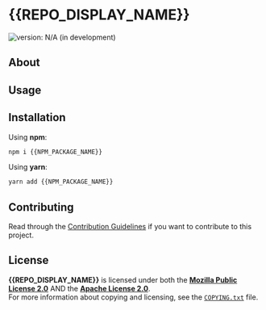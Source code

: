 <!--
  Copyright (c) {{current_year}} {{COPYRIGHT_HOLDER}}
  SPDX-License-Identifier: CC-BY-SA-4.0
-->

# {{REPO_DISPLAY_NAME}} #

[version_shield]: https://img.shields.io/badge/version-N%2FA_(in_development)-important.svg
![version: N/A (in development)][version_shield]

<!--
[version_shield]: https://img.shields.io/badge/version-{{CURRENT_VERSION_NAME}}-informational.svg
[release_page]: https://github.com/{{GITHUB_REPO_OWNER}}/{{GITHUB_REPO_NAME}}/releases/tag/v{{CURRENT_VERSION_NAME}} "Release v{{CURRENT_VERSION_NAME}}"
[![version: {{CURRENT_VERSION_NAME}}][version_shield]][release_page]
[![Changelog](https://img.shields.io/badge/-Changelog-informational.svg)](CHANGELOG.md "Changelog")
-->

## About ##

<!-- TODO: description -->

## Usage ##

<!-- TODO: usage -->

## Installation ##

Using **npm**:

```sh
npm i {{NPM_PACKAGE_NAME}}
```

Using **yarn**:

```sh
yarn add {{NPM_PACKAGE_NAME}}
```

## Contributing ##

Read through the [Contribution Guidelines](CONTRIBUTING.md) if you want to contribute to this project.

## License ##

**{{REPO_DISPLAY_NAME}}** is licensed under both the [**Mozilla Public License 2.0**](LICENSES/MPL-2.0.txt) AND
the [**Apache License 2.0**](LICENSES/Apache-2.0.txt).  
For more information about copying and licensing, see the [`COPYING.txt`](COPYING.txt) file.
